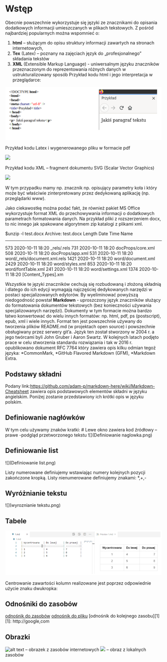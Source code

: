 # Wstęp
Obecnie powszechnie wykorzystuje się języki ze znacznikami do opisania dodatkowych informacji
umieszczanych w plikach tekstowych. Z pośród najbardziej popularnych można wspomnieć o:

1. **html** – służącym do opisu struktury informacji zawartych na stronach internetowych,
2. **Tex** (Latex) – poznany na zajęciach język do „profesjonalnego” składania tekstów
3. **XML** (Extensible Markup Language) - uniwersalnym języku znaczników przeznaczonym 
     do reprezentowania różnych danych w ustrukturalizowany sposób
Przykład kodu html i jego interpretacja w przeglądarce: 

![](html.png)

Przykład kodu Latex i wygenerowanego pliku w formacie pdf

![](Latexx)

Przykład kodu XML – fragment dokumentu SVG (Scalar Vector Graphics)

![](xml)

W tym przypadku mamy np. znacznik np. <circle> opisujący parametry koła i który może być
właściwie zinterpretowany przez dedykowaną aplikację (np. przeglądarki www).

Jako ciekawostkę można podać fakt, że również pakiet MS Office wykorzystuje format XML do
przechowywania informacji o dodatkowych parametrach formatowania danych. Na przykład pliki z
rozszerzeniem docx, to nic innego jak spakowane algorytmem zip katalogi z plikami xml.

$unzip -l test.docx
Archive: test.docx
 Length Date Time Name
--------- ---------- ----- ----
 573 2020-10-11 18:20 _rels/.rels
 731 2020-10-11 18:20 docProps/core.xml
 508 2020-10-11 18:20 docProps/app.xml
 531 2020-10-11 18:20 word/_rels/document.xml.rels
 1421 2020-10-11 18:20 word/document.xml
 2429 2020-10-11 18:20 word/styles.xml
 853 2020-10-11 18:20 word/fontTable.xml
 241 2020-10-11 18:20 word/settings.xml
 1374 2020-10-11 18:20 [Content_Types].xm

Wszystkie te języki znaczników cechują się rozbudowaną i złożoną składnią i dlatego do ich edycji
wymagają najczęściej dedykowanych narzędzi w postaci specjalizowanych edytorów. By
wyeliminować powyższą niedogodność powstał **Markdown** - uproszczony język znaczników
służący do formatowania dokumentów tekstowych (bez konieczności używania specjalizowanych
narzędzi). Dokumenty w tym formacie można bardzo łatwo konwertować do wielu innych
formatów: np. html, pdf, ps (postscript), epub, xml i wiele innych. Format ten jest powszechnie
używany do tworzenia plików README.md (w projektach open source) i powszechnie
obsługiwany przez serwery git’a. Język ten został stworzony w 2004 r. a jego twórcami byli John
Gruber i Aaron Swartz. W kolejnych latach podjęto prace w celu stworzenia standardu rozwiązania
i tak w 2016 r. opublikowano dokument RFC 7764 który zawiera opis kilku odmian tegoż języka:
*CommonMark,
*GitHub Flavored Markdown (GFM),
*Markdown Extra.

## Podstawy składni

Podany link:https://github.com/adam-p/markdown-here/wiki/Markdown-Cheatsheet zawiera opis 
podstawowych elementów składni w języku angielskim. Poniżej zostanie przedstawiony ich krótki 
opis w języku polskim.

## Definiowanie nagłówków
 
W tym celu używamy znaków kratki: #
Lewe okno zawiera kod źródłowy – prawe -podgląd przetworzonego tekstu
![](Definiowanie naglowka.png)

## Definiowanie list

![](Definiowanie list.png)

Listy numerowane definiujemy wstawiając numery kolejnych pozycji zakończone kropką.
Listy nienumerowane definiujemy znakami: *,+,-

## Wyróżnianie tekstu

![](wyroznianie tekstu.png)

## Tabele

![](Tabele.png)

Centrowanie zawartości kolumn realizowane jest poprzez odpowiednie użycie znaku dwukropka:

## Odnośniki do zasobów

[odnośnik do zasobów](www.gazeta.pl)
[odnośnik do pliku](LICENSE.md)
[odnośnik do kolejnego zasobu][1]
[1]: http://google,com

## Obrazki

![alt text](https://server.com/images/icon48.png "Logo 1") – obrazek z zasobów 
internetowych
![](logo.png) – obraz z lokalnych zasobów
